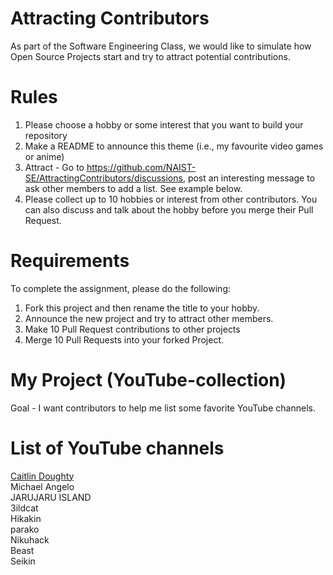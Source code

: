 # Attracting Contributors
As part of the Software Engineering Class, we would like to simulate how Open Source Projects start and try to attract potential contributions.

# Rules

1. Please choose a hobby or some interest that you want to build your repository
2. Make a README to announce this theme (i.e., my favourite video games or anime)
3. Attract - Go to https://github.com/NAIST-SE/AttractingContributors/discussions, post an interesting message to ask other members to add a list. See example below.
4. Please collect up to 10 hobbies or interest from other contributors. You can also discuss and talk about the hobby before you merge their Pull Request.

# Requirements
To complete the assignment, please do the following:
1. Fork this project and then rename the title to your hobby. 
2. Announce the new project and try to attract other members.
3. Make 10 Pull Request contributions to other projects
4. Merge 10 Pull Requests into your forked Project.

# My Project (YouTube-collection)
Goal - I want contributors to help me list some favorite YouTube channels.

# List of YouTube channels
[Caitlin Doughty](https://www.youtube.com/@AskAMortician)</br>
Michael Angelo</br>
JARUJARU ISLAND</br>
3ildcat</br>
Hikakin</br>
parako</br>
Nikuhack</br>
Beast</br>
Seikin</br>
